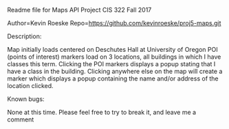 Readme file for Maps API Project
CIS 322 Fall 2017

Author=Kevin Roeske
Repo=https://github.com/kevinroeske/proj5-maps.git

Description:

Map initially loads centered on Deschutes Hall at University of Oregon
POI (points of interest) markers load on 3 locations, all buildings in which I have classes this term.
Clicking the POI markers displays a popup stating that I have a class in the building.
Clicking anywhere else on the map will create a marker which displays a popup containing the name and/or address of the location clicked.

Known bugs:

None at this time. Please feel free to try to break it, and leave me a comment
